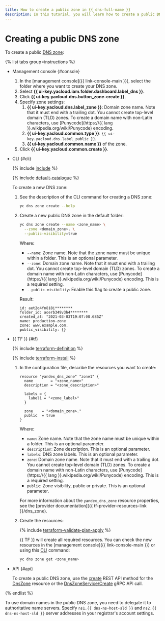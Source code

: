 ```yaml
---
title: How to create a public zone in {{ dns-full-name }}
description: In this tutorial, you will learn how to create a public DNS zone.
---
```


# Creating a public DNS zone

To create a public [DNS zone](../concepts/dns-zone.md):

{% list tabs group=instructions %}

- Management console {#console}

  1. In the [management console]({{ link-console-main }}), select the folder where you want to create your DNS zone.
  1. Select **{{ ui-key.yacloud.iam.folder.dashboard.label_dns }}**.
  1. Click **{{ ui-key.yacloud.dns.button_zone-create }}**.
  1. Specify zone settings:
     1. **{{ ui-key.yacloud.dns.label_zone }}**: Domain zone name. Note that it must end with a trailing dot. You cannot create top-level domain (TLD) zones. To create a domain name with non-Latin characters, use [Punycode](https://{{ lang }}.wikipedia.org/wiki/Punycode) encoding.
     1. **{{ ui-key.yacloud.common.type }}**: `{{ ui-key.yacloud.dns.label_public }}`.
     1. **{{ ui-key.yacloud.common.name }}** of the zone.
  1. Click **{{ ui-key.yacloud.common.create }}**.

- CLI {#cli}

  {% include [include](../../_includes/cli-install.md) %}

  {% include [default-catalogue](../../_includes/default-catalogue.md) %}

  To create a new DNS zone:

  1. See the description of the CLI command for creating a DNS zone:

     ```bash
     yc dns zone create --help
     ```

  1. Create a new public DNS zone in the default folder:

     ```bash
     yc dns zone create --name <zone_name> \
       --zone <domain_zone>. \
       --public-visibility=true
     ```
     Where:

     * `--name`: Zone name. Note that the zone name must be unique within a folder. This is an optional parameter.
     * `--zone`: Domain zone name. Note that it must end with a trailing dot. You cannot create top-level domain (TLD) zones. To create a domain name with non-Latin characters, use [Punycode](https://{{ lang }}.wikipedia.org/wiki/Punycode) encoding. This is a required setting.
     * `--public-visibility`: Enable this flag to create a public zone.

     Result:

     ```text
     id: aet2q4fn8i8i********
     folder_id: aoerb349v3h4********
     created_at: "2021-03-03T19:07:08.685Z"
     name: production-zone
     zone: www.example.com.
     public_visibility: {}
     ```

- {{ TF }} {#tf}

  {% include [terraform-definition](../../_tutorials/_tutorials_includes/terraform-definition.md) %}

  {% include [terraform-install](../../_includes/terraform-install.md) %}

  1. In the configuration file, describe the resources you want to create:

     ```hcl
     resource "yandex_dns_zone" "zone1" {
       name        = "<zone_name>"
       description = "<zone_description>"

       labels = {
         label1 = "<zone_label>"
       }

       zone    = "<domain_zone>."
       public  = true
     }
     ```

     Where:

     * `name`: Zone name. Note that the zone name must be unique within a folder. This is an optional parameter.
     * `description`: Zone description. This is an optional parameter.
     * `labels`: DNS zone labels. This is an optional parameter.
     * `zone`: Domain zone name. Note that it must end with a trailing dot. You cannot create top-level domain (TLD) zones. To create a domain name with non-Latin characters, use [Punycode](https://{{ lang }}.wikipedia.org/wiki/Punycode) encoding. This is a required setting.
     * `public`: Zone visibility, public or private. This is an optional parameter.

     For more information about the `yandex_dns_zone` resource properties, see the [provider documentation]({{ tf-provider-resources-link }}/dns_zone).

  1. Create the resources:

     {% include [terraform-validate-plan-apply](../../_tutorials/_tutorials_includes/terraform-validate-plan-apply.md) %}

     {{ TF }} will create all required resources. You can check the new resources in the [management console]({{ link-console-main }}) or using this [CLI](../../cli/quickstart.md) command:

     ```bash
     yc dns zone get <zone_name>
     ```

- API {#api}

  To create a public DNS zone, use the [create](../api-ref/DnsZone/create.md) REST API method for the [DnsZone](../api-ref/DnsZone/index.md) resource or the [DnsZoneService/Create](../api-ref/grpc/DnsZone/create.md) gRPC API call.

{% endlist %}

To use domain names in the public DNS zone, you need to delegate it to authoritative name servers. Specify `ns1.{{ dns-ns-host-sld }}` and `ns2.{{ dns-ns-host-sld }}` server addresses in your registrar's account settings.